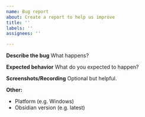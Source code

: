```yaml
---
name: Bug report
about: Create a report to help us improve
title: ''
labels: ''
assignees: ''

---
```


**Describe the bug**
What happens?

**Expected behavior**
What do you expected to happen?

**Screenshots/Recording**
Optional but helpful.

**Other:**
 - Platform (e.g. Windows)
 - Obsidian version (e.g. latest)
